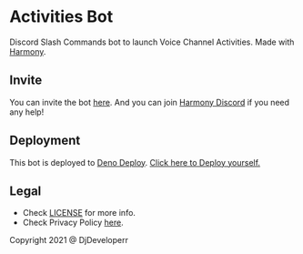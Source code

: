 # Activities Bot

Discord Slash Commands bot to launch Voice Channel Activities. Made with [Harmony](https://github.com/harmonyland/harmony).

## Invite

You can invite the bot [here](https://discord.com/api/oauth2/authorize?client_id=819835984388030464&permissions=1&scope=bot%20applications.commands). And you can join [Harmony Discord](https://discord.gg/WVN2JF2FRv) if you need any help!

## Deployment

This bot is deployed to [Deno Deploy](https://deno.com/deploy). [Click here to Deploy yourself.](https://dash.deno.com/new?url=https://raw.githubusercontent.com/DjDeveloperr/ActivitiesBot/main/mod.ts&env=TOKEN,PUBLIC_KEY)

## Legal

- Check [LICENSE](LICENSE) for more info.
- Check Privacy Policy [here](Policy.md).


Copyright 2021 @ DjDeveloperr
